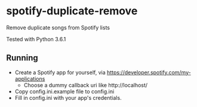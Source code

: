 # spotify-duplicate-remove
Remove duplicate songs from Spotify lists

Tested with Python 3.6.1

Running
-------
* Create a Spotify app for yourself, via https://developer.spotify.com/my-applications
    * Choose a dummy callback uri like http://localhost/
* Copy config.ini.example file to config.ini
* Fill in config.ini with your app's credentials.
